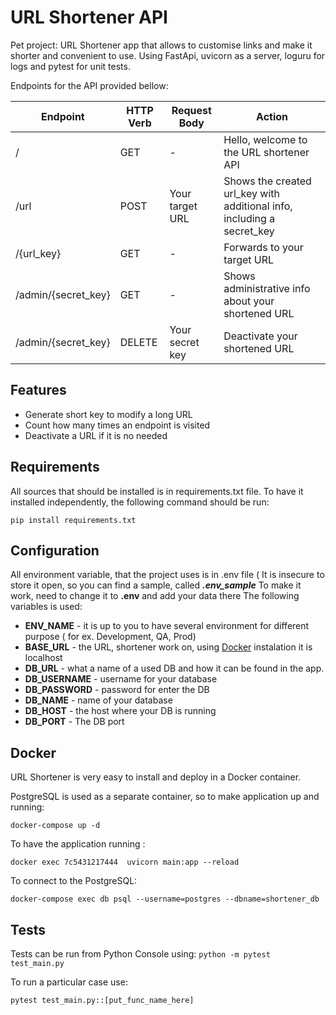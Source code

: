 # URL Shortener API

Pet project: URL Shortener app that allows to customise links and make it shorter and convenient to use.
Using FastApi, uvicorn as a server, loguru for logs and pytest for unit tests.

Endpoints for the API provided bellow:

| Endpoint | HTTP Verb | Request Body | Action | 
| -------- | --------- | ------------ | ------ |
| / | GET | - | Hello, welcome to the URL shortener API |
| /url | POST | Your target URL | Shows the created url_key with additional info, including a secret_key |
| /{url_key} | GET | - | Forwards to your target URL |
| /admin/{secret_key} | GET | - | Shows administrative info about your shortened URL |
| /admin/{secret_key} | DELETE | Your secret key | Deactivate your shortened URL | 


## Features

- Generate short key to modify a long URL
- Count how many times an endpoint is visited
- Deactivate a URL if it is no needed


## Requirements

All sources that should be installed is in requirements.txt file.
To have it installed independently, the following command should be run:

```pip install requirements.txt```


## Configuration

All environment variable, that the project uses is in .env file ( It is insecure to store it open, so you can find a sample, called ***.env_sample***
To make it work, need to change it to **.env** and add your data there
The following variables is used:

- **ENV_NAME** - it is up to you to have several environment for different purpose ( for ex. Development, QA, Prod)
- **BASE_URL** - the URL, shortener work on, using [Docker](##Docker) instalation it is localhost
- **DB_URL** - what a name of a used DB and how it can be found in the app.
- **DB_USERNAME** - username for your database
- **DB_PASSWORD** - password for enter the DB
- **DB_NAME** - name of your database
- **DB_HOST** - the host where your DB is running
- **DB_PORT** - The DB port

## Docker

URL Shortener is very easy to install and deploy in a Docker container.

PostgreSQL is used as a separate container, so to make application up and running:

```
docker-compose up -d
```

To have the application running :
```
docker exec 7c5431217444  uvicorn main:app --reload
```

To connect to the PostgreSQL:
```
docker-compose exec db psql --username=postgres --dbname=shortener_db
```



## Tests

Tests can be run from Python Console using: 
```python -m pytest test_main.py```

To run a particular case use:

```pytest test_main.py::[put_func_name_here]```


